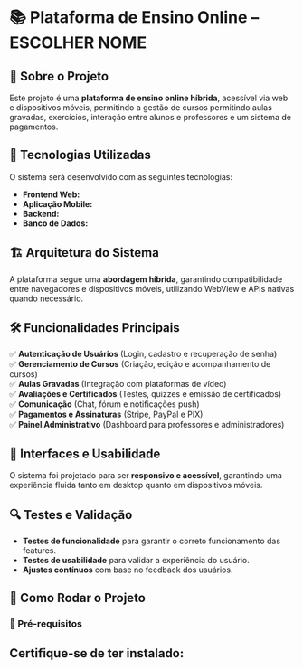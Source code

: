 # 📚 Plataforma de Ensino Online – ESCOLHER NOME 

## 📌 Sobre o Projeto  
Este projeto é uma **plataforma de ensino online híbrida**, acessível via web e dispositivos móveis, permitindo a gestão de cursos permitindo aulas gravadas, exercícios, interação entre alunos e professores e um sistema de pagamentos.  

## 🚀 Tecnologias Utilizadas  
O sistema será desenvolvido com as seguintes tecnologias:  
- **Frontend Web:** 
- **Aplicação Mobile:** 
- **Backend:** 
- **Banco de Dados:** 

## 🏗 Arquitetura do Sistema  
A plataforma segue uma **abordagem híbrida**, garantindo compatibilidade entre navegadores e dispositivos móveis, utilizando WebView e APIs nativas quando necessário.  

## 🛠 Funcionalidades Principais  
✅ **Autenticação de Usuários** (Login, cadastro e recuperação de senha)  
✅ **Gerenciamento de Cursos** (Criação, edição e acompanhamento de cursos)  
✅ **Aulas Gravadas** (Integração com plataformas de vídeo)  
✅ **Avaliações e Certificados** (Testes, quizzes e emissão de certificados)  
✅ **Comunicação** (Chat, fórum e notificações push)  
✅ **Pagamentos e Assinaturas** (Stripe, PayPal e PIX)  
✅ **Painel Administrativo** (Dashboard para professores e administradores) 

## 📱 Interfaces e Usabilidade  
O sistema foi projetado para ser **responsivo e acessível**, garantindo uma experiência fluida tanto em desktop quanto em dispositivos móveis.  

## 🔍 Testes e Validação  
- **Testes de funcionalidade** para garantir o correto funcionamento das features.  
- **Testes de usabilidade** para validar a experiência do usuário.  
- **Ajustes contínuos** com base no feedback dos usuários.  

## 📌 Como Rodar o Projeto  

### 🔧 Pré-requisitos  
Certifique-se de ter instalado:  
------
